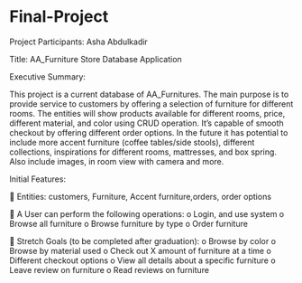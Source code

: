 # Final-Project

Project Participants:
Asha Abdulkadir 

Title:
AA_Furniture Store Database Application

Executive Summary:

This project is a current database of AA_Furnitures. The main purpose is to 
provide service to customers by offering a selection of furniture for different rooms. The entities 
will show products available for different rooms, price, different material, and color using CRUD 
operation. It’s capable of smooth checkout by offering different order 
options.
In the future it has potential to include more accent furniture (coffee 
tables/side stools), different collections, inspirations for different rooms, 
mattresses, and box spring. Also include images, in room view with camera 
and more.  
 
Initial Features:

 Entities: customers, Furniture, Accent furniture,orders, order options

 A User can perform the following operations:
  o Login, and use system
  o Browse all furniture
  o Browse furniture by type
  o Order furniture
  
 Stretch Goals (to be completed after graduation):
  o Browse by color
  o Browse by material used 
  o Check out X amount of furniture at a time
  o Different checkout options
  o View all details about a specific furniture 
  o Leave review on furniture
  o Read reviews on furniture
